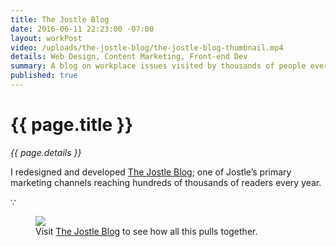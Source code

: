 ```yaml
---
title: The Jostle Blog
date: 2016-06-11 22:23:00 -07:00
layout: workPost
video: /uploads/the-jostle-blog/the-jostle-blog-thumbnail.mp4
details: Web Design, Content Marketing, Front-end Dev
summary: A blog on workplace issues visited by thousands of people everyday.
published: true
---
```


<div class="mw-900  u-mar-auto  u-mar-b05">
    <h1 class="u-noMargin u-mar-b01  u-textAlign-center">{{ page.title }}</h1>
    <p class="as-h5  u-textAlign-center  u-mar-b05"><em>{{ page.details }}</em></p>
    <p class="as-h3  u-textAlign-center" style="max-width: 100%;">I redesigned and developed <a href="https://blog.jostle.me">The Jostle Blog</a>; one of Jostle’s primary marketing channels reaching hundreds of thousands of readers every year.</p>
    <p class="as-h5  u-textAlign-center  u-mar-b05">&#8757;</p>
</div>
<figure>
    <img src="/uploads/the-jostle-blog/the-jostle-blog-overview.jpg"/>
    <figcaption>Visit <a href="https://blog.jostle.me/blog" title="The Jostle Blog">The Jostle Blog</a> to see how all this pulls together.</figcaption>
</figure>